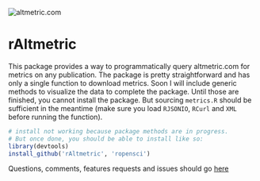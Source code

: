 ![altmetric.com](https://raw.github.com/ropensci/rAltmetric/master/altmetric_logo_title.png) 
# rAltmetric

This package provides a way to programmatically query altmetric.com for metrics on any publication. The package is pretty straightforward and has only a single function to download metrics. Soon I will include generic methods to visualize the data to complete the package. Until those are finished, you cannot install the package. But sourcing `metrics.R` should be sufficient in the meantime (make sure you load `RJSONIO`, `RCurl` and `XML` before running the function).

```r
# install not working because package methods are in progress.
# But once done, you should be able to install like so:
library(devtools)
install_github('rAltmetric', 'ropensci')
```

Questions, comments, features requests and issues should go [here](https://github.com/ropensci/rAltmetric/issues/)